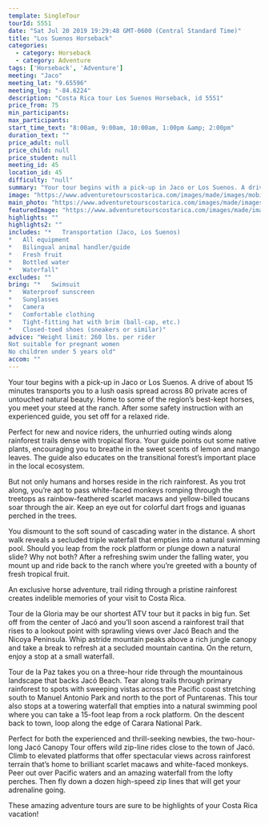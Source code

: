```yaml
---
template: SingleTour
tourId: 5551
date: "Sat Jul 20 2019 19:29:48 GMT-0600 (Central Standard Time)"
title: "Los Suenos Horseback"
categories: 
  - category: Horseback
  - category: Adventure
tags: ['Horseback', 'Adventure']
meeting: "Jaco"
meeting_lat: "9.65596"
meeting_lng: "-84.6224"
description: "Costa Rica tour Los Suenos Horseback, id 5551"
price_from: 75
min_participants: 
max_participants: 
start_time_text: "8:00am, 9:00am, 10:00am, 1:00pm &amp; 2:00pm"
duration_text: ""
price_adult: null
price_child: null
price_student: null
meeting_id: 45
location_id: 45
difficulty: "null"
summary: "Your tour begins with a pick-up in Jaco or Los Suenos. A drive of about 15 minutes transports you to a lush oasis spread across 80 private acres of untouched natural beauty. Home to some of the region’s best-kept horses, you meet your steed at the ranch. After some safety instru...."
image: "https://www.adventuretourscostarica.com/images/made/images/mobile/vista-horseback-banner-4-mobile_320_250_c1.jpg"
main_photo: "https://www.adventuretourscostarica.com/images/made/images/mobile/vista-horseback-banner-4-mobile_320_250_c1.jpg"
featuredImage: "https://www.adventuretourscostarica.com/images/made/images/mobile/vista-horseback-banner-4-mobile_320_250_c1.jpg"
highlights: ""
highlights2: ""
includes: "*   Transportation (Jaco, Los Suenos)
*   All equipment
*   Bilingual animal handler/guide
*   Fresh fruit
*   Bottled water
*   Waterfall"
excludes: ""
bring: "*   Swimsuit
*   Waterproof sunscreen
*   Sunglasses
*   Camera
*   Comfortable clothing
*   Tight-fitting hat with brim (ball-cap, etc.)
*   Closed-toed shoes (sneakers or similar)"
advice: "Weight limit: 260 lbs. per rider  
Not suitable for pregnant women  
No children under 5 years old"
accom: ""
---
```

Your tour begins with a pick-up in Jaco or Los Suenos. A drive of about 15 minutes transports you to a lush oasis spread across 80 private acres of untouched natural beauty. Home to some of the region’s best-kept horses, you meet your steed at the ranch. After some safety instruction with an experienced guide, you set off for a relaxed ride.

Perfect for new and novice riders, the unhurried outing winds along rainforest trails dense with tropical flora. Your guide points out some native plants, encouraging you to breathe in the sweet scents of lemon and mango leaves. The guide also educates on the transitional forest’s important place in the local ecosystem.

But not only humans and horses reside in the rich rainforest. As you trot along, you’re apt to pass white-faced monkeys romping through the treetops as rainbow-feathered scarlet macaws and yellow-billed toucans soar through the air. Keep an eye out for colorful dart frogs and iguanas perched in the trees.

You dismount to the soft sound of cascading water in the distance. A short walk reveals a secluded triple waterfall that empties into a natural swimming pool. Should you leap from the rock platform or plunge down a natural slide? Why not both? After a refreshing swim under the falling water, you mount up and ride back to the ranch where you’re greeted with a bounty of fresh tropical fruit.

An exclusive horse adventure, trail riding through a pristine rainforest creates indelible memories of your visit to Costa Rica.

Tour de la Gloria may be our shortest ATV tour but it packs in big fun. Set off from the center of Jacó and you’ll soon ascend a rainforest trail that rises to a lookout point with sprawling views over Jacó Beach and the Nicoya Peninsula. Whip astride mountain peaks above a rich jungle canopy and take a break to refresh at a secluded mountain cantina. On the return, enjoy a stop at a small waterfall.

Tour de la Paz takes you on a three-hour ride through the mountainous landscape that backs Jacó Beach. Tear along trails through primary rainforest to spots with sweeping vistas across the Pacific coast stretching south to Manuel Antonio Park and north to the port of Puntarenas. This tour also stops at a towering waterfall that empties into a natural swimming pool where you can take a 15-foot leap from a rock platform. On the descent back to town, loop along the edge of Carara National Park.

Perfect for both the experienced and thrill-seeking newbies, the two-hour-long Jacó Canopy Tour offers wild zip-line rides close to the town of Jacó. Climb to elevated platforms that offer spectacular views across rainforest terrain that’s home to brilliant scarlet macaws and white-faced monkeys. Peer out over Pacific waters and an amazing waterfall from the lofty perches. Then fly down a dozen high-speed zip lines that will get your adrenaline going.

These amazing adventure tours are sure to be highlights of your Costa Rica vacation!